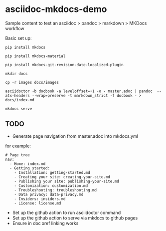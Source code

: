 # asciidoc-mkdocs-demo

Sample content to test an asciidoc > pandoc > markdown > MKDocs workflow

Basic set up: 

    pip install mkdocs

    pip install mkdocs-material

    pip install mkdocs-git-revision-date-localized-plugin

    mkdir docs

    cp -r images docs/images

    asciidoctor -b docbook -a leveloffset=+1 -o - master.adoc | pandoc  --atx-headers --wrap=preserve -t markdown_strict -f docbook - > docs/index.md

    mkdocs serve

## TODO

* Generate page navigation from master.adoc into mkdocs.yml

for example: 

```
# Page tree
nav:
  - Home: index.md
  - Getting started:
    - Installation: getting-started.md
    - Creating your site: creating-your-site.md
    - Publishing your site: publishing-your-site.md
    - Customization: customization.md
    - Troubleshooting: troubleshooting.md
    - Data privacy: data-privacy.md
    - Insiders: insiders.md
    - License: license.md
```

* Set up the github action to run asciidoctor command
* Set up the github action to serve via mkdocs to github pages
* Ensure in doc xref linking works


